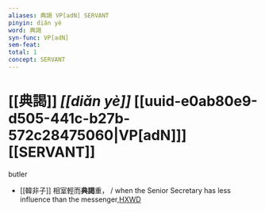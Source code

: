 ```yaml
---
aliases: 典謁 VP[adN] SERVANT
pinyin: diǎn yè
word: 典謁
syn-func: VP[adN]
sem-feat: 
total: 1
concept: SERVANT 
---
```

# [[典謁]] *[[diǎn yè]]*  [[uuid-e0ab80e9-d505-441c-b27b-572c28475060|VP[adN]]] [[SERVANT]]
butler
 - [[韓非子]] 相室輕而**典謁**重， / when the Senior Secretary has less influence than the messenger,[HXWD](https://hxwd.org/textview.html?location=KR3c0005_tls_015-30a.4)